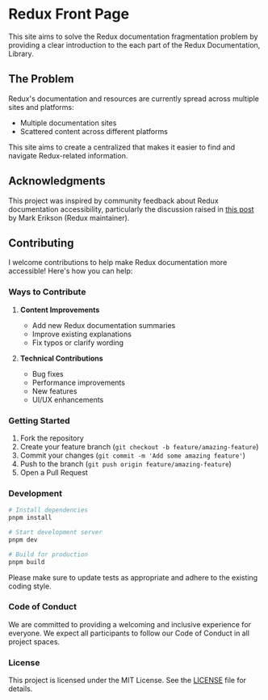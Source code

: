 # Redux Front Page

This site aims to solve the Redux documentation fragmentation problem by providing a clear introduction to the each part of the Redux Documentation, Library.

## The Problem

Redux's documentation and resources are currently spread across multiple sites and platforms:
- Multiple documentation sites
- Scattered content across different platforms

This site aims to create a centralized that makes it easier to find and navigate Redux-related information.

## Acknowledgments

This project was inspired by community feedback about Redux documentation accessibility, particularly the discussion raised in [this post](https://bsky.app/profile/acemarke.dev/post/3lngz256amc27) by Mark Erikson (Redux maintainer).

## Contributing

I welcome contributions to help make Redux documentation more accessible! Here's how you can help:

### Ways to Contribute

1. **Content Improvements**
   - Add new Redux documentation summaries
   - Improve existing explanations
   - Fix typos or clarify wording

2. **Technical Contributions**
   - Bug fixes
   - Performance improvements
   - New features
   - UI/UX enhancements

### Getting Started

1. Fork the repository
2. Create your feature branch (`git checkout -b feature/amazing-feature`)
3. Commit your changes (`git commit -m 'Add some amazing feature'`)
4. Push to the branch (`git push origin feature/amazing-feature`)
5. Open a Pull Request

### Development

```bash
# Install dependencies
pnpm install

# Start development server
pnpm dev

# Build for production
pnpm build
```

Please make sure to update tests as appropriate and adhere to the existing coding style.

### Code of Conduct

We are committed to providing a welcoming and inclusive experience for everyone. We expect all participants to follow our Code of Conduct in all project spaces.


### License

This project is licensed under the MIT License. See the [LICENSE](LICENSE) file for details.
